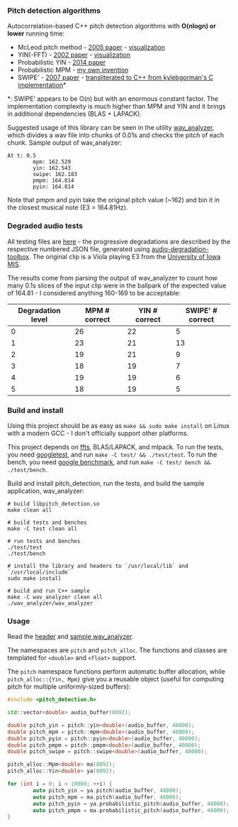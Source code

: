 ### Pitch detection algorithms

Autocorrelation-based C++ pitch detection algorithms with **O(nlogn) or lower** running time:

* McLeod pitch method - [2005 paper](http://miracle.otago.ac.nz/tartini/papers/A_Smarter_Way_to_Find_Pitch.pdf) - [visualization](./misc/mcleod)
* YIN(-FFT) - [2002 paper](http://audition.ens.fr/adc/pdf/2002_JASA_YIN.pdf) - [visualization](./misc/yin)
* Probabilistic YIN - [2014 paper](https://www.eecs.qmul.ac.uk/~simond/pub/2014/MauchDixon-PYIN-ICASSP2014.pdf)
* Probabilistic MPM - [my own invention](./misc/probabilistic-mcleod)
* SWIPE' - [2007 paper](https://pdfs.semanticscholar.org/0fd2/6e267cfa9b6d519967ea00db4ffeac272777.pdf) - [transliterated to C++ from kylebgorman's C implementation](https://github.com/kylebgorman/swipe)\*

\*: SWIPE' appears to be O(n) but with an enormous constant factor. The implementation complexity is much higher than MPM and YIN and it brings in additional dependencies (BLAS + LAPACK).

Suggested usage of this library can be seen in the utility [wav_analyzer](./wav_analyzer), which divides a wav file into chunks of 0.01s and checks the pitch of each chunk. Sample output of wav_analyzer:

```
At t: 0.5
        mpm: 162.529
        yin: 162.543
        swipe: 162.183
        pmpm: 164.814
        pyin: 164.814
```

Note that pmpm and pyin take the original pitch value (~162) and bin it in the closest musical note (E3 = 164.81Hz).

### Degraded audio tests

All testing files are [here](./degraded_audio_tests) - the progressive degradations are described by the respective numbered JSON file, generated using [audio-degradation-toolbox](https://github.com/sevagh/audio-degradation-toolbox). The original clip is a Viola playing E3 from the [University of Iowa MIS](http://theremin.music.uiowa.edu/MIS.html).

The results come from parsing the output of wav_analyzer to count how many 0.1s slices of the input clip were in the ballpark of the expected value of 164.81 - I considered anything 160-169 to be acceptable:

| Degradation level | MPM # correct | YIN # correct | SWIPE' # correct |
| ------------- | ------------- | ------------- | ------------- |
| 0 | 26 | 22 | 5 |
| 1 | 23 | 21 | 13 |
| 2 | 19 | 21 | 9 |
| 3 | 18 | 19 | 7 |
| 4 | 19 | 19 | 6 |
| 5 | 18 | 19 | 5 |

### Build and install

Using this project should be as easy as `make && sudo make install` on Linux with a modern GCC - I don't officially support other platforms.

This project depends on [ffts](https://github.com/anthonix/ffts), BLAS/LAPACK, and mlpack. To run the tests, you need [googletest](https://github.com/google/googletest), and run `make -C test/ && ./test/test`. To run the bench, you need [google benchmark](https://github.com/google/benchmark), and run `make -C test/ bench && ./test/bench`.

Build and install pitch_detection, run the tests, and build the sample application, wav_analyzer:

```
# build libpitch_detection.so
make clean all

# build tests and benches
make -C test clean all

# run tests and benches 
./test/test
./test/bench

# install the library and headers to `/usr/local/lib` and `/usr/local/include`
sudo make install

# build and run C++ sample
make -C wav_analyzer clean all
./wav_analyzer/wav_analyzer
```

### Usage

Read the [header](./include/pitch_detection/pitch_detection.h) and [sample wav_analyzer](./wav_analyzer).

The namespaces are `pitch` and `pitch_alloc`. The functions and classes are templated for `<double>` and `<float>` support.

The `pitch` namespace functions perform automatic buffer allocation, while `pitch_alloc::{Yin, Mpm}` give you a reusable object (useful for computing pitch for multiple uniformly-sized buffers):

```c++
#include <pitch_detection.h>

std::vector<double> audio_buffer(8092);

double pitch_yin = pitch::yin<double>(audio_buffer, 48000);
double pitch_mpm = pitch::mpm<double>(audio_buffer, 48000);
double pitch_pyin = pitch::pyin<double>(audio_buffer, 48000);
double pitch_pmpm = pitch::pmpm<double>(audio_buffer, 48000);
double pitch_swipe = pitch::swipe<double>(audio_buffer, 48000);

pitch_alloc::Mpm<double> ma(8092);
pitch_alloc::Yin<double> ya(8092);

for (int i = 0; i < 10000; ++i) {
        auto pitch_yin = ya.pitch(audio_buffer, 48000);
        auto pitch_mpm = ma.pitch(audio_buffer, 48000);
        auto pitch_pyin = ya.probabilistic_pitch(audio_buffer, 48000);
        auto pitch_pmpm = ma.probabilistic_pitch(audio_buffer, 48000);
}
```
